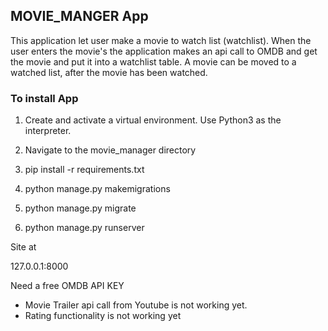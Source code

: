 ## MOVIE_MANGER App

This application let user make a movie to watch list (watchlist). When the user enters the movie's
the application makes an api call to OMDB and get the movie and put it into a watchlist table. A movie can be moved to a watched list, after the movie has been watched.

### To install App

1. Create and activate a virtual environment. Use Python3 as the interpreter.

2. Navigate to the movie_manager directory

3. pip install -r requirements.txt

4. python manage.py makemigrations

5. python manage.py migrate

6. python manage.py runserver

Site at

127.0.0.1:8000

Need a free OMDB API KEY 

* Movie Trailer api call from Youtube is not working yet.
* Rating functionality is not working yet
